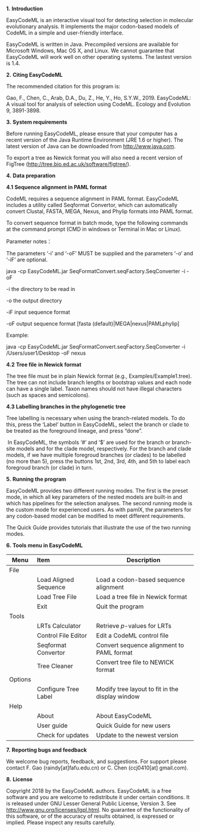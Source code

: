 **1.**      **Introduction**

EasyCodeML is an interactive visual tool for detecting selection in molecular evolutionary analysis. It implements the major codon-based models of CodeML in a simple and user-friendly interface.

EasyCodeML is written in Java. Precompiled versions are available for Microsoft Windows, Mac OS X, and Linux. We cannot guarantee that EasyCodeML will work well on other operating systems. The lastest version is 1.4.

**2.**      **Citing EasyCodeML**

The recommended citation for this program is:

Gao, F., Chen, C., Arab, D.A., Du, Z., He, Y., Ho, S.Y.W., 2019. EasyCodeML: A visual tool for analysis of selection using CodeML. Ecology and Evolution 9, 3891-3898.

**3.**      **System requirements**

Before running EasyCodeML, please ensure that your computer has a recent version of the Java Runtime Environment (JRE 1.6 or higher). The latest version of Java can be downloaded from http://www.java.com.

To export a tree as Newick format you will also need a recent version of FigTree (http://tree.bio.ed.ac.uk/software/figtree/).

**4.**      **Data preparation**

**4.1**  **Sequence alignment in PAML format**

CodeML requires a sequence alignment in PAML format. EasyCodeML includes a utility called Seqformat Convertor, which can automatically convert Clustal, FASTA, MEGA, Nexus, and Phylip formats into PAML format.

To convert sequence format in batch mode, type the following commands at the command prompt (CMD in windows or Terminal in Mac or Linux).

Parameter notes：

The parameters ‘-i’ and ‘-oF’ MUST be supplied and the parameters ‘-o’ and ‘-iF’ are optional.

java -cp EasyCodeML.jar SeqFormatConvert.seqFactory.SeqConverter -i -oF

-i		the directory to be read in

-o		the output directory

-iF		input sequence format

-oF		output sequence format [fasta (default)|MEGA|nexus|PAMLphylip]

Example:  

java -cp EasyCodeML.jar SeqFormatConvert.seqFactory.SeqConverter -i /Users/user1/Desktop -oF nexus

**4.2**  **Tree file** **in Newick format**

The tree file must be in plain Newick format (e.g., Examples/Example1.tree). The tree can not include branch lengths or bootstrap values and each node can have a single label. Taxon names should not have illegal characters (such as spaces and semicolons). 

 

**4.3**  **Labelling branches in the phylogenetic tree**

Tree labelling is necessary when using the branch-related models. To do this, press the ‘Label’ button in EasyCodeML, select the branch or clade to be treated as the foreground lineage, and press “done”.

​       In EasyCodeML, the symbols ‘#’ and ‘$’ are used for the branch or branch-site models and for the clade model, respectively. For the branch and clade models, if we have multiple foregroud branches (or clades) to be labelled (no more than 5), press the buttons 1st, 2nd, 3rd, 4th, and 5th to label each foregroud branch (or clade) in turn.  

**5.**      **Running the program** 

EasyCodeML provides two different running modes. The first is the preset mode, in which all key parameters of the nested models are built-in and which has pipelines for the selection analyses. The second running mode is the custom mode for experienced users. As with pamlX, the parameters for any codon-based model can be modified to meet different requirements.

The Quick Guide provides tutorials that illustrate the use of the two running modes. 

 

**6.**      **Tools menu in EasyCodeML**

| **Menu** | **Item**                | **Description**                                   |
| -------- | :---------------------- | ------------------------------------------------- |
| File     |                         |                                                   |
|          | Load Aligned   Sequence | Load a codon-based sequence   alignment           |
|          | Load Tree File          | Load a tree file in   Newick format               |
|          | Exit                    | Quit the program                                  |
| Tools    |                         |                                                   |
|          | LRTs   Calculator       | Retrieve *p*-values for LRTs                      |
|          | Control   File Editor   | Edit a CodeML   control file                      |
|          | Seqformat   Convertor   | Convert sequence alignment   to PAML format       |
|          | Tree Cleaner            | Convert tree file to NEWICK format                |
| Options  |                         |                                                   |
|          | Configure Tree   Label  | Modify tree layout   to fit in the display window |
| Help     |                         |                                                   |
|          | About                   | About EasyCodeML                                  |              
|          | User   guide            | Quick Guide for new   users                       |     
|          | Check for updates       | Update to the newest version                      |

 

**7.**      **Reporting bugs and feedback**

We welcome bug reports, feedback, and suggestions. For support please contact F. Gao (raindy[at]fafu.edu.cn) or C. Chen (ccj0410[at] gmail.com).

**8.**      **License**

Copyright 2018 by the EasyCodeML authors. EasyCodeML is a free software and you are welcome to redistribute it under certain conditions. It is released under GNU Lesser General Public License, Version 3. See http://www.gnu.org/licenses/lgpl.html. No guarantee of the functionality of this software, or of the accuracy of results obtained, is expressed or implied. Please inspect any results carefully. 
